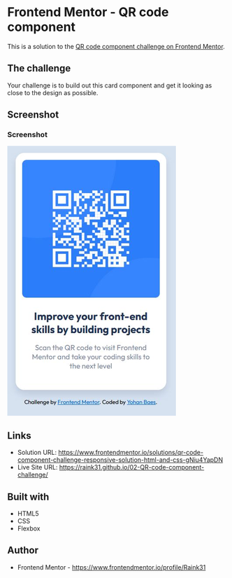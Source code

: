 # Frontend Mentor - QR code component

This is a solution to the [QR code component challenge on Frontend Mentor](https://www.frontendmentor.io/challenges/qr-code-component-iux_sIO_H).


## The challenge

Your challenge is to build out this card component and get it looking as close to the design as possible.


## Screenshot

### Screenshot
![mobile screenshot](./images/mobile.png)


## Links

- Solution URL: https://www.frontendmentor.io/solutions/qr-code-component-challenge-responsive-solution-html-and-css-gNiu4YapDN
- Live Site URL: https://raink31.github.io/02-QR-code-component-challenge/

## Built with

- HTML5
- CSS
- Flexbox


## Author

- Frontend Mentor - https://www.frontendmentor.io/profile/Raink31
